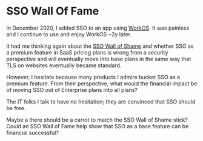 # SSO Wall Of Fame

In December 2020, I added SSO to an app using [WorkOS](https://workos.com/).
It was painless and I continue to use and enjoy WorkOS ~2y later.

It had me thinking again about the [SSO Wall of Shame](https://sso.tax/)
and whether SSO as a premium feature in SaaS pricing plans
is wrong from a security perspective
and will eventually move into base plans
in the same way that TLS on websites eventually became standard.

However, I hesitate because many products I admire
bucket SSO as a premium feature.
From their perspective, what would the financial impact
be of moving SSO out of Enterprise plans into all plans?

The IT folks I talk to have no hesitation;
they are convinced that SSO should be free.

Maybe a there should be a carrot to match the SSO Wall of Shame stick?
Could an SSO Wall of Fame help show that
SSO as a base feature can be financial successful?
